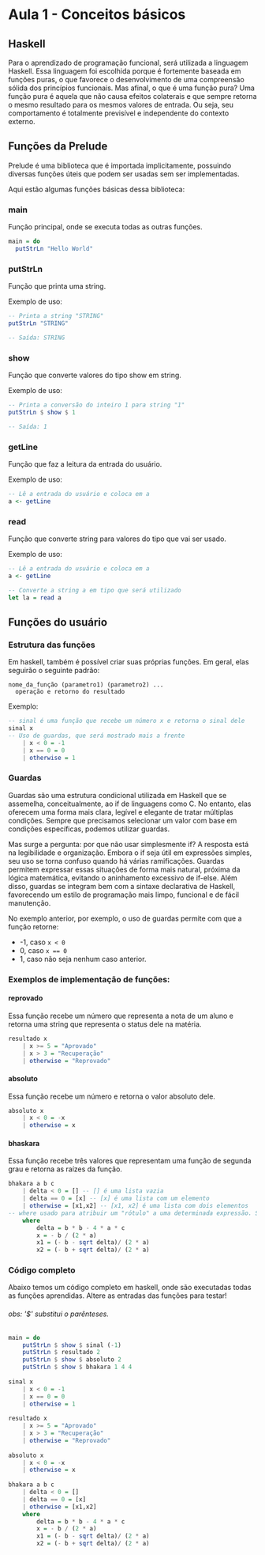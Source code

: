 # Aula 1 - Conceitos básicos

## Haskell

Para o aprendizado de programação funcional, será utilizada a linguagem Haskell. Essa linguagem foi escolhida porque é fortemente baseada em funções puras, o que favorece o desenvolvimento de uma compreensão sólida dos princípios funcionais.
Mas afinal, o que é uma função pura?
Uma função pura é aquela que não causa efeitos colaterais e que sempre retorna o mesmo resultado para os mesmos valores de entrada. Ou seja, seu comportamento é totalmente previsível e independente do contexto externo.

## Funções da Prelude

Prelude é uma biblioteca que é importada implicitamente, possuindo diversas funções úteis que podem ser usadas sem ser implementadas.

Aqui estão algumas funções básicas dessa biblioteca:

### main

Função principal, onde se executa todas as outras funções.

```haskell
main = do
  putStrLn "Hello World"
```

### putStrLn

Função que printa uma string.

Exemplo de uso:
```haskell
-- Printa a string "STRING"
putStrLn "STRING"

-- Saída: STRING
```

### show

Função que converte valores do tipo show em string.

Exemplo de uso:
```haskell
-- Printa a conversão do inteiro 1 para string "1"
putStrLn $ show $ 1

-- Saída: 1
```

### getLine

Função que faz a leitura da entrada do usuário.

Exemplo de uso:
```haskell
-- Lê a entrada do usuário e coloca em a
a <- getLine
```

### read

Função que converte string para valores do tipo que vai ser usado.

Exemplo de uso:
```haskell
-- Lê a entrada do usuário e coloca em a
a <- getLine

-- Converte a string a em tipo que será utilizado
let la = read a
```

## Funções do usuário

### Estrutura das funções

Em haskell, também é possível criar suas próprias funções. Em geral, elas seguirão o seguinte padrão:
```
nome_da_função (parametro1) (parametro2) ...
  operação e retorno do resultado
```

Exemplo:
```haskell
-- sinal é uma função que recebe um número x e retorna o sinal dele
sinal x
-- Uso de guardas, que será mostrado mais a frente
    | x < 0 = -1
    | x == 0 = 0
    | otherwise = 1 
```

### Guardas

Guardas são uma estrutura condicional utilizada em Haskell que se assemelha, conceitualmente, ao if de linguagens como C. No entanto, elas oferecem uma forma mais clara, legível e elegante de tratar múltiplas condições. Sempre que precisamos selecionar um valor com base em condições específicas, podemos utilizar guardas.

Mas surge a pergunta: por que não usar simplesmente if?
A resposta está na legibilidade e organização. Embora o if seja útil em expressões simples, seu uso se torna confuso quando há várias ramificações. Guardas permitem expressar essas situações de forma mais natural, próxima da lógica matemática, evitando o aninhamento excessivo de if-else.
Além disso, guardas se integram bem com a sintaxe declarativa de Haskell, favorecendo um estilo de programação mais limpo, funcional e de fácil manutenção.

No exemplo anterior, por exemplo, o uso de guardas permite com que a função retorne:

* -1, caso `x < 0`
* 0, caso `x == 0`
* 1, caso não seja nenhum caso anterior.

### Exemplos de implementação de funções:

#### reprovado

Essa função recebe um número que representa a nota de um aluno e retorna uma string que representa o status dele na matéria.
```haskell
resultado x
    | x >= 5 = "Aprovado"
    | x > 3 = "Recuperação"
    | otherwise = "Reprovado"
```

#### absoluto

Essa função recebe um número e retorna o valor absoluto dele.
```haskell
absoluto x
    | x < 0 = -x
    | otherwise = x
```

#### bhaskara

Essa função recebe três valores que representam uma função de segunda grau e retorna as raízes da função.

```haskell
bhakara a b c
    | delta < 0 = [] -- [] é uma lista vazia
    | delta == 0 = [x] -- [x] é uma lista com um elemento
    | otherwise = [x1,x2] -- [x1, x2] é uma lista com dois elementos
-- where usado para atribuir um "rótulo" a uma determinada expressão. Sendo usado para deixar o código mais legível
    where
        delta = b * b - 4 * a * c
        x = - b / (2 * a)
        x1 = (- b - sqrt delta)/ (2 * a)
        x2 = (- b + sqrt delta)/ (2 * a)
```

### Código completo

Abaixo temos um código completo em haskell, onde são executadas todas as funções aprendidas. Altere as entradas das funções para testar!

###### obs: '$' substitui o parênteses.

```haskell
main = do
    putStrLn $ show $ sinal (-1)
    putStrLn $ resultado 2
    putStrLn $ show $ absoluto 2
    putStrLn $ show $ bhakara 1 4 4
    
sinal x
    | x < 0 = -1
    | x == 0 = 0
    | otherwise = 1
    
resultado x
    | x >= 5 = "Aprovado"
    | x > 3 = "Recuperação"
    | otherwise = "Reprovado"
    
absoluto x
    | x < 0 = -x
    | otherwise = x
    
bhakara a b c
    | delta < 0 = []
    | delta == 0 = [x]
    | otherwise = [x1,x2]
    where
        delta = b * b - 4 * a * c
        x = - b / (2 * a)
        x1 = (- b - sqrt delta)/ (2 * a)
        x2 = (- b + sqrt delta)/ (2 * a)
```









